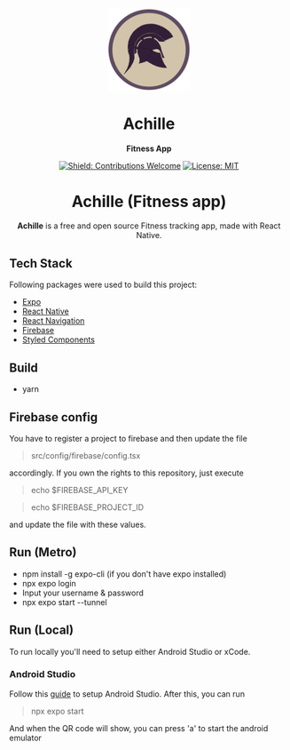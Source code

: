 <div align="center">

<img src="./assets/logo.png" width="150" alt="Achille logo">

# Achille

**Fitness App**

[![Shield: Contributions Welcome](https://img.shields.io/badge/contributions-welcome-blue)](#Contributing)
[![License: MIT](https://img.shields.io/badge/License-MIT-yellow.svg)](https://opensource.org/licenses/MIT)


# Achille (Fitness app)

**Achille** is a free and open source Fitness tracking app, made with React Native.

</div>


## Tech Stack
Following packages were used to build this project: 

- [Expo](https://docs.expo.dev/)
- [React Native](https://reactnative.dev/)
- [React Navigation](https://reactnavigation.org/)
- [Firebase](https://firebase.google.com/)
- [Styled Components](https://styled-components.com/docs/basics#react-native)

## Build 

- yarn


## Firebase config
You have to register a project to firebase and then update the file 
> src/config/firebase/config.tsx 

accordingly.
If you own the rights to this repository, just execute 

> echo $FIREBASE_API_KEY

> echo $FIREBASE_PROJECT_ID

and update the file with these values.

## Run (Metro)
- npm install -g expo-cli (if you don't have expo installed)
- npx expo login
- Input your username & password
- npx expo start --tunnel

## Run (Local)
To run locally you'll need to setup either Android Studio or xCode.

### Android Studio 

Follow this [guide](https://docs.expo.dev/workflow/android-studio-emulator/) to setup Android Studio.
After this, you can run 

> npx expo start

And when the QR code will show, you can press 'a' to start the android emulator

